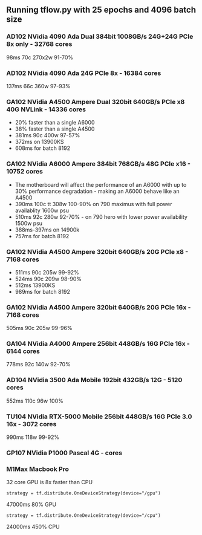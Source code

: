 
## Running tflow.py with 25 epochs and 4096 batch size
### AD102 NVidia 4090 Ada Dual 384bit 1008GB/s 24G+24G PCIe 8x only - 32768 cores
98ms 70c 270x2w 91-70%

### AD102 NVidia 4090 Ada 24G PCIe 8x - 16384 cores
137ms 66c 360w 97-93%

### GA102 NVidia A4500 Ampere Dual 320bit 640GB/s PCIe x8 40G NVLink - 14336 cores
- 20% faster than a single A6000
- 38% faster than a single A4500
- 381ms 90c 400w 97-57% 
- 372ms on 13900KS
- 608ms for batch 8192

### GA102 NVidia A6000 Ampere 384bit 768GB/s 48G PCIe x16 - 10752 cores
- The motherboard will affect the performance of an A6000 with up to 30% performance degradation - making an A6000 behave like an A4500
- 390ms 100c tt 308w 100-90% on 790 maximus with full power availablity 1600w psu
- 510ms 92c 280w 92-70% - on 790 hero with lower power availability 1500w psu
- 388ms-397ms on 14900k
- 757ms for batch 8192

### GA102 NVidia A4500 Ampere 320bit 640GB/s 20G PCIe x8 - 7168 cores
- 511ms 90c 205w 99-92%
- 524ms 90c 209w 98-90%
- 512ms 13900KS
- 989ms for batch 8192

### GA102 NVidia A4500 Ampere 320bit 640GB/s 20G PCIe 16x - 7168 cores
505ms 90c 205w 99-96%

### GA104 NVidia A4000 Ampere 256bit 448GB/s 16G PCIe 16x - 6144 cores
778ms 92c 140w 92-70%

### AD104 NVidia 3500 Ada Mobile 192bit 432GB/s 12G - 5120 cores
552ms 110c 96w 100%

### TU104 NVidia RTX-5000 Mobile 256bit 448GB/s 16G PCIe 3.0 16x - 3072 cores
990ms 118w 99-92%
### GP107 NVidia P1000 Pascal 4G - cores


### M1Max Macbook Pro
32 core GPU is 8x faster than CPU 
```
strategy = tf.distribute.OneDeviceStrategy(device="/gpu")
```
47000ms 80% GPU

```
strategy = tf.distribute.OneDeviceStrategy(device="/cpu")
```
24000ms 450% CPU
